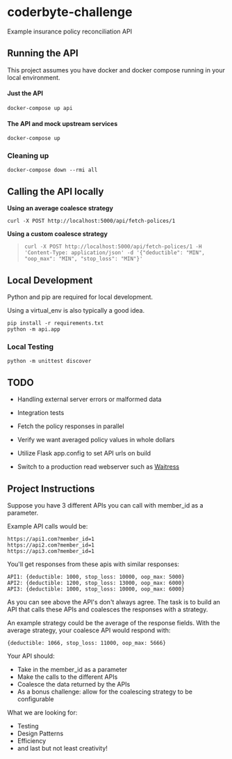 # coderbyte-challenge

Example insurance policy reconciliation API

## Running the API

This project assumes you have docker and docker compose running in your local
environment.

#### Just the API

`
docker-compose up api
`

#### The API and mock upstream services

`
docker-compose up
`

### Cleaning up

`
docker-compose down --rmi all
`

## Calling the API locally

**Using an average coalesce strategy**

`
curl -X POST http://localhost:5000/api/fetch-polices/1
`

**Using a custom coalesce strategy**

> ```curl -X POST http://localhost:5000/api/fetch-polices/1 -H 'Content-Type: application/json' -d '{"deductible": "MIN", "oop_max": "MIN", "stop_loss": "MIN"}'```

## Local Development

Python and pip are required for local development.

Using a virtual_env is also typically a good idea.

```
pip install -r requirements.txt 
python -m api.app
```

### Local Testing

`python -m unittest discover`

## TODO

- Handling external server errors or malformed data

- Integration tests

- Fetch the policy responses in parallel

- Verify we want averaged policy values in whole dollars

- Utilize Flask app.config to set API urls on build

- Switch to a production read webserver such
  as [Waitress](https://flask.palletsprojects.com/en/2.0.x/tutorial/deploy/#run-with-a-production-server)

## Project Instructions

Suppose you have 3 different APIs you can call with member_id as a parameter.

Example API calls would be:

```
https://api1.com?member_id=1
https://api2.com?member_id=1
https://api3.com?member_id=1
```

You'll get responses from these apis with similar responses:

```
API1: {deductible: 1000, stop_loss: 10000, oop_max: 5000}
API2: {deductible: 1200, stop_loss: 13000, oop_max: 6000}
API3: {deductible: 1000, stop_loss: 10000, oop_max: 6000}
```

As you can see above the API's don't always agree. The task is to build an API that calls these APIs
and coalesces the responses with a strategy.

An example strategy could be the average of the response fields. With the average strategy, your
coalesce API would respond with:

`{deductible: 1066, stop_loss: 11000, oop_max: 5666}`

Your API should:

- Take in the member_id as a parameter
- Make the calls to the different APIs
- Coalesce the data returned by the APIs
- As a bonus challenge: allow for the coalescing strategy to be configurable

What we are looking for:

- Testing
- Design Patterns
- Efficiency
- and last but not least creativity!
